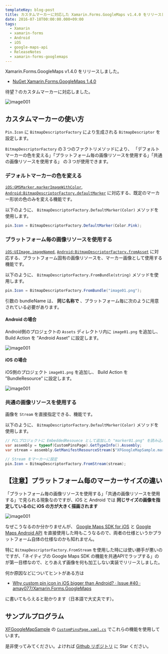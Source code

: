 ```yaml
---
templateKey: blog-post
title: カスタムマーカーに対応した Xamarin.Forms.GoogleMaps v1.4.0 をリリースしました
date: 2016-07-18T00:00:00.000+09:00
tags:
  - Xamarin
  - xamarin-forms
  - Android
  - iOS
  - google-maps-api
  - ReleaseNotes
  - xamarin-forms-googlemaps
---
```

Xamarin.Forms.GoogleMaps v1.4.0 をリリースしました。

<!--more-->

* [NuGet Xamarin.Forms.GoogleMaps 1.4.0](https://www.nuget.org/packages/Xamarin.Forms.GoogleMaps/1.4.0)

待望？のカスタムマーカーに対応しました。

![image001](/img/posts/xamarin_forms_googlemaps_v1_4_0_released_001.png)

## カスタムマーカーの使い方

``Pin.Icon`` に ``BitmapDescriptorFactory`` により生成される ``BitmapDescriptor`` を設定します。

``BitmapDescriptorFactory`` の３つのファクトリメソッドにより、
「デフォルトマーカーの色を変える」「プラットフォーム毎の画像リソースを使用する」「共通の画像リソースを使用する」
の３つが使用できます。

### デフォルトマーカーの色を変える

[``iOS:GMSMarker.markerImageWithColor``](https://developers.google.com/maps/documentation/ios-sdk/reference/interface_g_m_s_marker.html?hl=ja#ae320cb082a68c22eb1f37955f8e56228), [``Android:BitmapDescriptorFactory.defaultMarker``](https://developers.google.com/android/reference/com/google/android/gms/maps/model/BitmapDescriptorFactory.html?hl=ja#defaultMarker(float)) に対応する、既定のマーカー形状の色のみを変える機能です。

以下のように、 ``BitmapDescriptorFactory.DefaultMarker(Color)`` メソッドを使用します。

```csharp
pin.Icon = BitmapDescriptorFactory.DefaultMarker(Color.Pink);
```

### プラットフォーム毎の画像リソースを使用する

[``iOS:UIImage.imageNamed``](https://developers.google.com/maps/documentation/ios-sdk/marker?hl=ja#_7), [``Android:BitmapDescriptorFactory.fromAsset``](https://developers.google.com/android/reference/com/google/android/gms/maps/model/BitmapDescriptorFactory.html?hl=ja#defaultMarker(float)) に対応する、プラットフォーム固有の画像リソースを、マーカー画像として使用する機能です。

以下のように、 ``BitmapDescriptorFactory.FromBundle(string)`` メソッドを使用します。

```csharp
pin.Icon = BitmapDescriptorFactory.FromBundle("image01.png");
```

引数の bundleName は、 **同じ名称で** 、プラットフォーム毎に次のように用意されている必要があります。

#### Android の場合

Android側のプロジェクトの ``Assets`` ディレクトリ内に ``image01.png`` を追加し、 Build Action を ”Android Asset” に設定します。

![image001](/img/posts/xamarin_forms_googlemaps_v1_4_0_released_002.png)

#### iOS の場合

iOS側のプロジェクト ``image01.png`` を追加し、 Build Action を ”BundleResource” に設定します。

![image001](/img/posts/xamarin_forms_googlemaps_v1_4_0_released_003.png)

### 共通の画像リソースを使用する

画像を ``Stream`` を直接指定できる、機能です。

以下のように、 ``BitmapDescriptorFactory.DefaultMarker(Color)`` メソッドを使用します。

```csharp
// PCLプロジェクトに EmbeddedResouece として追加した "marker01.png" を読み込んで Stream 化
var assembly = typeof(CustomPinsPage).GetTypeInfo().Assembly;
var stream = assembly.GetManifestResourceStream($"XFGoogleMapSample.marker01.png");

// Stream をマーカーに設定
pin.Icon = BitmapDescriptorFactory.FromStream(stream);
```


## 【注意】プラットフォーム毎のマーカーサイズの違い

「プラットフォーム毎の画像リソースを使用する」「共通の画像リソースを使用する」で見られる現象なのですが、iOS と Android では **同じサイズの画像を指定しているのに iOS の方が大きく描画されます**

![image001](/img/posts/xamarin_forms_googlemaps_v1_4_0_released_004.png)

なぜこうなるのか分かりませんが、 [Google Maps SDK for iOS](https://developers.google.com/maps/documentation/ios-sdk/intro?hl=ja) と [Google Maps Android API](https://developers.google.com/maps/documentation/android-api/intro?hl=ja) を直接使用した時もこうなるので、両者の仕様というかプラットフォーム自体の仕様なのかも知れません。

特に ``BitmapDescriptorFactory.FromStream`` を使用した時には使い勝手が悪いのですが、「ネイティブの Google Maps SDK の機能を共通APIでラップする」のが第一目標なので、とりあえず画像を何も加工しない実装でリリースしました。

何か原因などについてヒントがある方は

* [Why custom pin icon in iOS bigger than Android? · Issue #40 · amay077/Xamarin.Forms.GoogleMaps](https://github.com/amay077/Xamarin.Forms.GoogleMaps/issues/40)

に書いてもらえると助かります（日本語で大丈夫です）。

## サンプルプログラム

[XFGoogleMapSample](https://github.com/amay077/Xamarin.Forms.GoogleMaps/tree/master/XFGoogleMapSample) の [``CustomPinsPage.xaml.cs``](https://github.com/amay077/Xamarin.Forms.GoogleMaps/blob/master/XFGoogleMapSample/XFGoogleMapSample/CustomPinsPage.xaml.cs) でこれらの機能を使用しています。

是非使ってみてください。よければ [Github リポジトリ](https://github.com/amay077/Xamarin.Forms.GoogleMaps) に Star ください。
